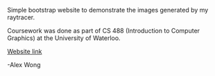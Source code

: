 Simple bootstrap website to demonstrate the images generated by my raytracer.

Coursework was done as part of CS 488 (Introduction to Computer Graphics) at the University of Waterloo.

[Website link](https://aty2wong.github.io/raytracer-pictures/)

-Alex Wong
